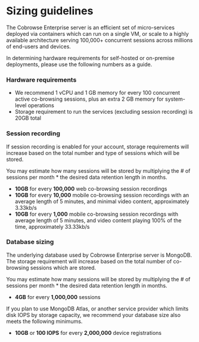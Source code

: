 # Sizing guidelines

The Cobrowse Enterprise server is an efficient set of micro-services deployed via containers which can run on a single VM, or scale to a highly available architecture serving 100,000+ concurrent sessions across millions of end-users and devices.

In determining hardware requirements for self-hosted or on-premise deployments, please use the following numbers as a guide. 

### Hardware requirements

* We recommend 1 vCPU and 1 GB memory for every 100 concurrent active co-browsing sessions, plus an extra 2 GB memory for system-level operations
* Storage requirement to run the services \(excluding session recording\) is 20GB total

### Session recording

If session recording is enabled for your account, storage requirements will increase based on the total number and type of sessions which will be stored. 

You may estimate how many sessions will be stored by multiplying the \# of sessions per month \* the desired data retention length in months.

* **10GB** for every **100,000** web co-browsing session recordings
* **10GB** for every **10,000** mobile co-browsing session recordings with an average length of 5 minutes, and minimal video content, approximately 3.33kb/s
* **10GB** for every **1,000** mobile co-browsing session recordings with average length of 5 minutes, and video content playing 100% of the time, approximately 33.33kb/s

### Database sizing

The underlying database used by Cobrowse Enterprise server is MongoDB. The storage requirement will increase based on the total number of co-browsing sessions which are stored. 

You may estimate how many sessions will be stored by multiplying the \# of sessions per month \* the desired data retention length in months.

* **4GB** for every **1,000,000** sessions

If you plan to use MongoDB Atlas, or another service provider which limits disk IOPS by storage capacity, we recommend your database size also meets the following minimums.

* **10GB** or **100 IOPS** for every **2,000,000** device registrations


